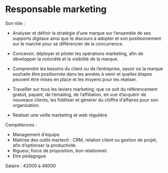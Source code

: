# Responsable marketing

Son rôle :

- Analyser et définir la stratégie d’une marque sur l’ensemble de ses supports digitaux ainsi que le discours à adopter et son positionnement sur le marché pour se différencier de la concurrence.

- Concevoir, déployer et piloter les opérations marketing, afin de développer la notoriété et la visibilité de la marque.

- Comprendre les besoins du client ou de l’entreprise, savoir où la marque souhaite être positionnée dans les années à venir et quelles étapes peuvent être mises en place et les moyens pour les réaliser.

- Travailler sur tous les leviers marketing, que ce soit du référencement gratuit, payant, de l’emailing, de l’affiliation, en vue d’acquérir de nouveaux clients, les fidéliser et générer du chiffre d’affaires pour son organisation.

- Réaliser une veille marketing et web régulière.

Compétences :

- Management d'équipe
- Maitrise des outils martech : CRM, relation client ou gestion de projet, afin d’optimiser la productivité.
- Rigueur, force de proposition, bon relationnel.
- Etre pédagogue

Salaire : 42000 à 48000
